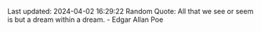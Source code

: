Last updated: 2024-04-02 16:29:22
Random Quote: All that we see or seem is but a dream within a dream. - Edgar Allan Poe